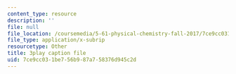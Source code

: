 ```yaml
---
content_type: resource
description: ''
file: null
file_location: /coursemedia/5-61-physical-chemistry-fall-2017/7ce9cc031be756b987a758376d945c2d_gkRRlmes_jE.vtt
file_type: application/x-subrip
resourcetype: Other
title: 3play caption file
uid: 7ce9cc03-1be7-56b9-87a7-58376d945c2d
---
```

